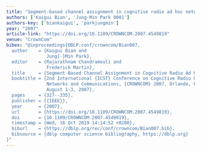 ```yaml
---
title: "Segment-based channel assignment in cognitive radio ad hoc networks"
authors: ['Kaigui Bian', 'Jung-Min Park 0001']
authors-key: ['biankaigui', 'parkjungmin']
year: "2007"
article-link: "https://doi.org/10.1109/CROWNCOM.2007.4549819"
venue: "CrownCom"
bibex: "@inproceedings{DBLP:conf/crowncom/Bian007,
  author    = {Kaigui Bian and
               Jung{-}Min Park},
  editor    = {Rajarathnam Chandramouli and
               Frederick Martin},
  title     = {Segment-Based Channel Assignment in Cognitive Radio Ad Hoc Networks},
  booktitle = {2nd International {ICST} Conference on Cognitive Radio Oriented Wireless
               Networks and Communications, {CROWNCOM} 2007, Orlando, Florida, USA,
               August 1-3, 2007},
  pages     = {327--335},
  publisher = {{IEEE}},
  year      = {2007},
  url       = {https://doi.org/10.1109/CROWNCOM.2007.4549819},
  doi       = {10.1109/CROWNCOM.2007.4549819},
  timestamp = {Wed, 16 Oct 2019 14:14:52 +0200},
  biburl    = {https://dblp.org/rec/conf/crowncom/Bian007.bib},
  bibsource = {dblp computer science bibliography, https://dblp.org}
}"
---
```

